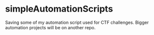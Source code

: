 # simpleAutomationScripts

Saving some of my automation script used for CTF challenges. Bigger automation projects will be on another repo.
